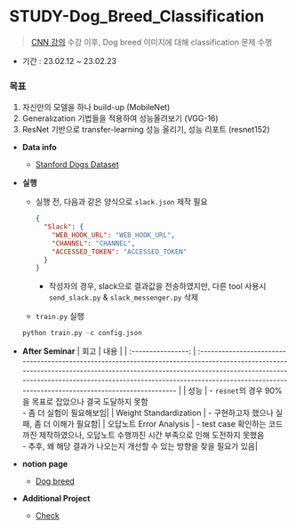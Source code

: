 # STUDY-Dog_Breed_Classification

> [CNN 강의](https://github.com/Chaewon-Leee/TIL/tree/main/DL/Ch.7) 수강 이후, Dog breed 이미지에 대해 classification 문제 수행

- 기간 : 23.02.12 ~ 23.02.23

### 목표

1. 자신만의 모델을 하나 build-up (MobileNet)
2. Generalization 기법들을 적용하여 성능올려보기 (VGG-16)
3. ResNet 기반으로 transfer-learning 성능 올리기, 성능 리포트 (resnet152)

- **Data info**

  - [Stanford Dogs Dataset](http://vision.stanford.edu/aditya86/ImageNetDogs/)

- **실행**

  - 실행 전, 다음과 같은 양식으로 `slack.json` 제작 필요
    ```json
    {
      "Slack": {
        "WEB_HOOK_URL": "WEB_HOOK_URL",
        "CHANNEL": "CHANNEL",
        "ACCESSED_TOKEN": "ACCESSED_TOKEN"
      }
    }
    ```
    - 작성자의 경우, slack으로 결과값을 전송하였지만, 다른 tool 사용시 `send_slack.py` & `slack_messenger.py` 삭제

  - `train.py` 실행
  ```python
  python train.py -c config.json
  ```

- **After Seminar**
  | 회고 | 내용 |
  | :----------------: | :------------------------------------------------------------------------------------------------------------------------------------------------------------------------------------------------------------------------------------------------------------------------------------------------- |
  | 성능 | - `resnet`의 경우 90%을 목표로 잡았으나 결국 도달하지 못함 <br>- 좀 더 실험이 필요해보임|
  | Weight Standardization | - 구현하고자 했으나 실패, 좀 더 이해가 필요함|
  | 오답노트 Error Analysis | - test case 확인하는 코드까진 제작하였으나, 오답노트 수행까진 시간 부족으로 인해 도전하지 못했음 <br> - 추후, 왜 해당 결과가 나오는지 개선할 수 있는 방향을 찾을 필요가 있음|

- **notion page**
  - [Dog breed](https://royal-tiger-88d.notion.site/Dog-breed-Classification-2f98bfb939814251b5770954236114df)

- **Additional Project**
  - [Check](https://github.com/Chaewon-Leee/TIL/tree/main/DL)

